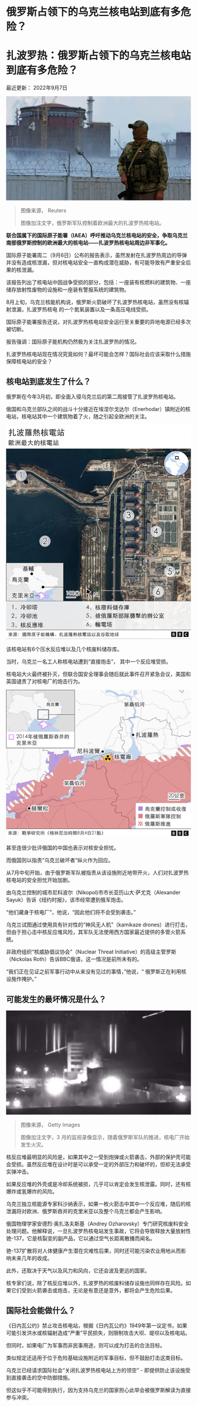 # 俄罗斯占领下的乌克兰核电站到底有多危险？

#  扎波罗热：俄罗斯占领下的乌克兰核电站到底有多危险？


最近更新： 2022年9月7日

![俄罗斯军队控制着欧洲最大的扎波罗热核电站。](_126259396_cd546fb4-1ea3-4022-a11a-d9a0f9e94601.jpg)

> 图像来源，  Reuters
>
> 图像加注文字，俄罗斯军队控制着欧洲最大的扎波罗热核电站。

**联合国属下的国际原子能署（IAEA）呼吁推动乌克兰核电站的安全，争取乌克兰南部俄罗斯控制的欧洲最大的核电站——扎波罗热核电站周边非军事化。**

国际原子能署周二（9月6日）公布的报告表示，虽然发射在扎波罗热周边的导弹并没有造成核泄漏，但对核电站安全一直构成潜在威胁，有可能导致有严重安全后果的核泄漏。

该报告列出了核电站中因战争受损的部分，包括：一座装有核燃料的建筑物、一座储存放射性废物的设施和一座装有警报系统的建筑物。

8月上旬，乌克兰核能机构说，俄罗斯火箭破坏了扎波罗热核电站，虽然没有核辐射泄漏，扎波罗热核电 的一个氮氧装置以及一条高压电线受损。

国际原子能署报告还说，对扎波罗热核电站安全运行至关重要的异地电源已经多次被切断。

报告强调：国际原子能机构仍然极为关注扎波罗热的情况。

扎波罗热核电站现在情况究竟如何？最坏可能会怎样？国际社会应该采取什么措施保障核电站的安全？

##  核电站到底发生了什么？

俄罗斯在今年3月初，即全面入侵乌克兰后的第二周接管了扎波罗热核电站。

俄国和乌克兰部队之间的战斗十分接近在埃涅尔戈达尔（Enerhodar）镇附近的核电站，核电站其中一个建筑物着了火，随之引起全欧洲的关注。

![图表](_126254270_zaporizhzhya_nuclear_power_plant_640-2x-nc.png)

该核电站有6个压水反应堆以及几个核废料储存库。

当时，乌克兰一名工人称核电站遭到“直接炮击”， 其中一个反应堆受损。

核电站大火最终被扑灭，但联合国安全理事会随后就此事件召开紧急会议，美国和英国谴责了对核电厂的炮击行为。

![图表](_126254269_ukraine_zaporizhzhia_nuclear_map-2x-nc.png)

甚至连很少批评俄国的中国也表示对核安全担忧。

而俄国则以指责“乌克兰破坏者”纵火作为回应。

从7月中旬开始，由于俄罗斯军队被指责从该设施附近地带开火，人们对扎波罗热核电站的安全担忧开始加剧。

由乌克兰控制的城市尼科波尔（Nikopol)市市长亚历山大·萨尤克（Alexander Sayuk）告诉《纽约时报》，该市经常遭到俄军炮击。

“他们藏身于核电厂”，他说，“因此他们将不会受到袭击。”

乌克兰试图通过使用具有针对性的“神风无人机”（kamikaze drones）进行打击，但由于担心击中核反应堆风险，其军队无法使用西方国家最近提供的多管火箭系统。

非政府组织“核威胁倡议协会”（Nuclear Threat Initiative）的高级主管罗斯（Nickolas Roth）告诉BBC俄语，这一情况是前所未有的。

“我们正在见证之前军事行动中从来没有见过的事情，”他说，“ 俄罗斯正在利用核设施作掩护。”

##  可能发生的最坏情况是什么？

![3 月的监视录像显示，随着俄罗斯军队的推进，核电厂开始发生火灾。](_126259395_f1fe2cbd-3ef7-44e5-a82b-63a59c13a61a.jpg)

> 图像来源，  Getty Images
>
> 图像加注文字，3 月的监视录像显示，随着俄罗斯军队的推进，核电厂开始发生火灾。

核反应堆最明显的风险是，如果其中之一受到炮弹或火箭袭击，外部的保护壳可能会受损。虽然反应堆在设计时是可以承受一定的外部压力和破坏的，但却无法承受实弹冲击。

如果反应堆的外壳或是冷却系统被损，几乎可以肯定会发生核泄露。同时，还有核爆炸或氢爆炸的风险。

乌克兰独立核能源专家科沙纳表示，如果一枚火箭击中其中一个反应堆，随后的核泄漏将对欧洲、俄罗斯吞并的克里米亚以及整个乌克兰都会产生影响。

俄国物理学家安德烈·奥扎洛夫斯基（Andrey Ozharovsky）专门研究核废料安全处理问题。他解释说，一旦扎波罗热核电站发生事故，它将会导致释放大量放射性铯-137，它是核裂变的副产品，它以通过空气长距离散播而闻名。

铯-137扩散将对人体健康产生潜在灾难性后果，同时还可能污染农业用地从而影响未来几年的收成。

此外，还取决于天气以及风力和风向，它还会波及更远的国家。

核专家们说，除了核反应堆以外，扎波罗热的核废料储存设施也同样存在风险。如果它们受到火箭袭击或炮击，无论是有意还是意外，都将会产生危险后果。

##  国际社会能做什么？

《日内瓦公约》禁止攻击核电站，根据《日内瓦公约》1949年第一议定书，如果可能引发洪水或核辐射造成“严重”平民损失，则限制攻击大坝、堤坝以及核电站。

但同时，如果电厂为军事而非民事用途，则可以成为打击的合法目标。

类似规定还适用于位于危险基础设施附近的军事目标，但不鼓励打击这类目标。

乌克兰已经请求国际社会“关闭扎波罗热核电站上方的领空” - 即提供防止该设施受到直接袭击的空中防御措施。

但这似乎不可能得到执行，因为支持乌克兰的国家担心此举会被俄罗斯解读为直接参与冲突。


